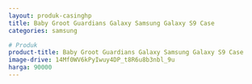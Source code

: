 ```yaml
---
layout: produk-casinghp
title: Baby Groot Guardians Galaxy Samsung Galaxy S9 Case
categories: samsung

# Produk
product-title: Baby Groot Guardians Galaxy Samsung Galaxy S9 Case
image-drive: 14Mf0WV6kPyIwuy4DP_t8R6u8b3nbl_9u
harga: 90000
---
```

